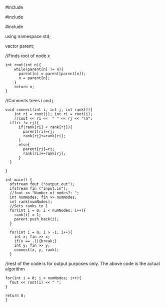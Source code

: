 #include <fstream>
  
#include <iostream>
  
#include <vector>
  
using namespace std;

vector <int> parent;


//Finds root of node x
```
int root(int n){
	while(parent[n] != n){
	  parent[n] = parent[parent[n]];
	  n = parent[n];
	}
	return n;
}
```

//Connects trees i and j
```
void connect(int i, int j, int rank[]){
	int rj = root(j); int ri = root(i);
    //cout << ri <<  " " << rj << "\n";
  if(ri != rj){
	  if(rank[ri] < rank[rj]){
	    parent[ri]=rj;
	    rank[rj]+=rank[ri];
	  }
	  else{
	    parent[rj]=ri;
	    rank[ri]+=rank[rj];
	  }
  }

}
```


```
int main() {
  ofstream fout ("output.out");
  ifstream fin ("input.in");
  //fout << "Number of nodes?: ";
  int numNodes; fin >> numNodes;
  int rank[numNodes];
  //Sets ranks to 1
  for(int i = 0; i < numNodes; i++){
    rank[i] = 1;
    parent.push_back(i);
  }
  
  for(int i = 0; i > -1; i++){
    int x; fin >> x; 
    if(x == -1){break;}
    int y; fin >> y;
    connect(x, y, rank);
  }
  ```

  //rest of the code is for output purposes only. The above code is the actual algorithm
  ```
  for(int i = 0; i < numNodes; i++){
    fout << root(i) << " ";
  }

  return 0;
}
```
